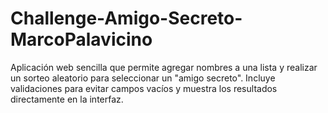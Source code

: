 # Challenge-Amigo-Secreto-MarcoPalavicino
Aplicación web sencilla que permite agregar nombres a una lista y realizar un sorteo aleatorio para seleccionar un "amigo secreto". Incluye validaciones para evitar campos vacíos y muestra los resultados directamente en la interfaz.
